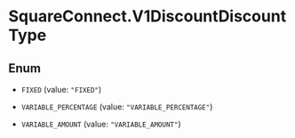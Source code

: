 # SquareConnect.V1DiscountDiscountType

## Enum


* `FIXED` (value: `"FIXED"`)

* `VARIABLE_PERCENTAGE` (value: `"VARIABLE_PERCENTAGE"`)

* `VARIABLE_AMOUNT` (value: `"VARIABLE_AMOUNT"`)


